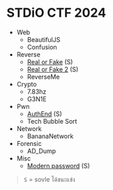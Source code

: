 # STDiO CTF 2024

- Web
  - BeautifulJS
  - Confusion
- Reverse
  - [Real or Fake](./list/real-or-fake.md) (S)
  - [Real or Fake 2](./list/real-or-fake-2.md) (S)
  - ReverseMe
- Crypto
  - 7.83hz
  - G3N1E
- Pwn
  - [AuthEnd](./list/auth-end.md) (S)
  - Tech Bubble Sort
- Network
  - BananaNetwork
- Forensic
  - AD_Dump
- Misc
  - [Modern password](./list/modern-password.md) (S)

> `S` = sovle ได้ขนะแข่ง
